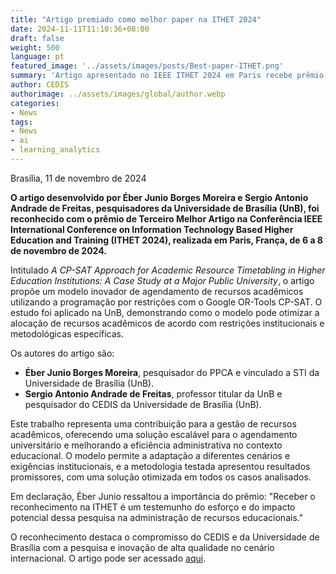 ```yaml
---
title: "Artigo premiado como melhor paper na ITHET 2024"  
date: 2024-11-11T11:10:36+08:00  
draft: false  
weight: 500  
language: pt  
featured_image: '../assets/images/posts/Best-paper-ITHET.png'  
summary: 'Artigo apresentado no IEEE ITHET 2024 em Paris recebe prêmio de melhor paper.'  
author: CEDIS  
authorimage: ../assets/images/global/author.webp  
categories:  
- News  
tags:  
- News
- ai
- learning_analytics  
---
```


Brasília, 11 de novembro de 2024  

**O artigo desenvolvido por Éber Junio Borges Moreira e Sergio Antonio Andrade de Freitas, pesquisadores da Universidade de Brasília (UnB), foi reconhecido com o prêmio de Terceiro Melhor Artigo na Conferência IEEE International Conference on Information Technology Based Higher Education and Training (ITHET 2024), realizada em Paris, França, de 6 a 8 de novembro de 2024.**

Intitulado _A CP-SAT Approach for Academic Resource Timetabling in Higher Education Institutions: A Case Study at a Major Public University_, o artigo propõe um modelo inovador de agendamento de recursos acadêmicos utilizando a programação por restrições com o Google OR-Tools CP-SAT. O estudo foi aplicado na UnB, demonstrando como o modelo pode otimizar a alocação de recursos acadêmicos de acordo com restrições institucionais e metodológicas específicas.

Os autores do artigo são:

- **Éber Junio Borges Moreira**, pesquisador do PPCA e vinculado a STI da Universidade de Brasília (UnB).
- **Sergio Antonio Andrade de Freitas**, professor titular da UnB e pesquisador do CEDIS da Universidade de Brasília (UnB).

Este trabalho representa uma contribuição  para a gestão de recursos acadêmicos, oferecendo uma solução escalável para o agendamento universitário e melhorando a eficiência administrativa no contexto educacional. O modelo permite a adaptação a diferentes cenários e exigências institucionais, e a metodologia testada apresentou resultados promissores, com uma solução otimizada em todos os casos analisados.

Em declaração, Éber Junio ressaltou a importância do prêmio: "Receber o reconhecimento na ITHET é um testemunho do esforço e do impacto potencial dessa pesquisa na administração de recursos educacionais."

O reconhecimento destaca o compromisso do CEDIS e da Universidade de Brasília com a pesquisa e inovação de alta qualidade no cenário internacional. O artigo pode ser acessado [aqui](https://www.ithet.net/).
